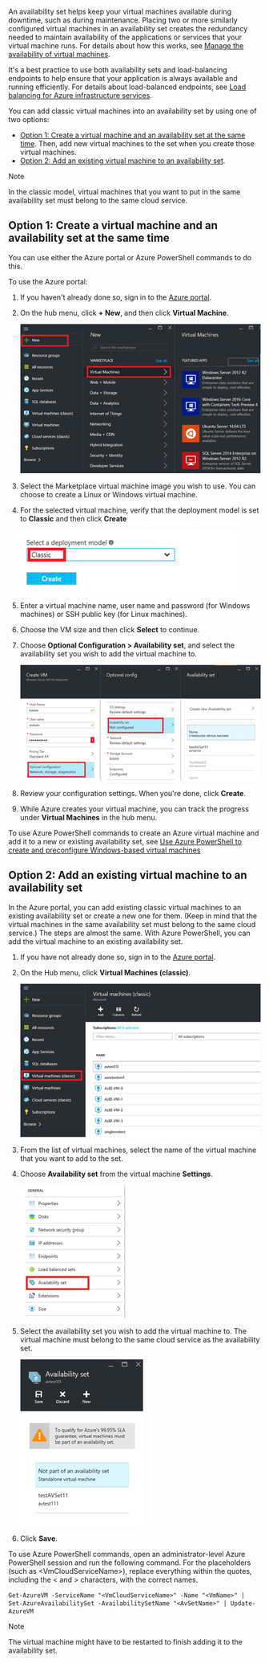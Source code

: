 


An availability set helps keep your virtual machines available during downtime, such as during maintenance. Placing two or more similarly configured virtual machines in an availability set creates the redundancy needed to maintain availability of the applications or services that your virtual machine runs. For details about how this works, see [Manage the availability of virtual machines][Manage the availability of virtual machines].

It's a best practice to use both availability sets and load-balancing endpoints to help ensure that your application is always available and running efficiently. For details about load-balanced endpoints, see [Load balancing for Azure infrastructure services][Load balancing for Azure infrastructure services].

You can add classic virtual machines into an availability set by using one of two options:

* [Option 1: Create a virtual machine and an availability set at the same time][Option 1: Create a virtual machine and an availability set at the same time]. Then, add new virtual machines to the set when you create those virtual machines.
* [Option 2: Add an existing virtual machine to an availability set][Option 2: Add an existing virtual machine to an availability set].

> [!NOTE]
> In the classic model, virtual machines that you want to put in the same availability set must belong to the same cloud service.
> 
> 

## <a id="createset"> </a>Option 1: Create a virtual machine and an availability set at the same time
You can use either the Azure portal or Azure PowerShell commands to do this.

To use the Azure portal:

1. If you haven't already done so, sign in to the [Azure portal](https://portal.azure.com).
2. On the hub menu, click **+ New**, and then click **Virtual Machine**.
   
    ![Alt image text](./media/virtual-machines-common-classic-configure-availability/ChooseVMImage.png)
3. Select the Marketplace virtual machine image you wish to use. You can choose to create a Linux or Windows virtual machine.
4. For the selected virtual machine, verify that the deployment model is set to **Classic** and then click **Create**
   
    ![Alt image text](./media/virtual-machines-common-classic-configure-availability/ChooseClassicModel.png)
5. Enter a virtual machine name, user name and password (for Windows machines) or SSH public key (for Linux machines). 
6. Choose the VM size and then click **Select** to continue.
7. Choose **Optional Configuration > Availability set**, and select the availability set you wish to add the virtual machine to.
   
    ![Alt image text](./media/virtual-machines-common-classic-configure-availability/ChooseAvailabilitySet.png) 
8. Review your configuration settings. When you're done, click **Create**.
9. While Azure creates your virtual machine, you can track the progress under **Virtual Machines** in the hub menu.

To use Azure PowerShell commands to create an Azure virtual machine and add it to a new or existing availability set, see [Use Azure PowerShell to create and preconfigure Windows-based virtual machines](../articles/virtual-machines/virtual-machines-windows-classic-create-powershell.md)

## <a id="addmachine"> </a>Option 2: Add an existing virtual machine to an availability set
In the Azure portal, you can add existing classic virtual machines to an existing availability set
 or create a new one for them. (Keep in mind that the virtual machines in the same availability set must belong to the same cloud service.) The steps are almost the same. With Azure PowerShell, you can add the virtual machine to an existing availability set.

1. If you have not already done so, sign in to the [Azure portal](https://portal.azure.com).
2. On the Hub menu, click **Virtual Machines (classic)**.
   
    ![Alt image text](./media/virtual-machines-common-classic-configure-availability/ChooseClassicVM.png)
3. From the list of virtual machines, select the name of the virtual machine that you want to add to the set.
4. Choose **Availability set** from the virtual machine **Settings**.
   
    ![Alt image text](./media/virtual-machines-common-classic-configure-availability/AvailabilitySetSettings.png)
5. Select the availability set you wish to add the virtual machine to. The virtual machine must belong to the same cloud service as the availability set.
   
    ![Alt image text](./media/virtual-machines-common-classic-configure-availability/AvailabilitySetPicker.png)
6. Click **Save**.

To use Azure PowerShell commands, open an administrator-level Azure PowerShell session and run the following command. For the placeholders (such as &lt;VmCloudServiceName&gt;), replace everything within the quotes, including the < and > characters, with the correct names.

    Get-AzureVM -ServiceName "<VmCloudServiceName>" -Name "<VmName>" | Set-AzureAvailabilitySet -AvailabilitySetName "<AvSetName>" | Update-AzureVM

> [!NOTE]
> The virtual machine might have to be restarted to finish adding it to the availability set.
> 
> 

<!-- LINKS -->
[Option 1: Create a virtual machine and an availability set at the same time]: #createset
[Option 2: Add an existing virtual machine to an availability set]: #addmachine

[Load balancing for Azure infrastructure services]: ../articles/virtual-machines/virtual-machines-linux-load-balance.md
[Manage the availability of virtual machines]: ../articles/virtual-machines/virtual-machines-linux-manage-availability.md

[Create a virtual machine running Windows]: ../articles/virtual-machines/virtual-machines-windows-hero-tutorial.md
[Virtual Network overview]: ../articles/virtual-network/virtual-networks-overview.md

